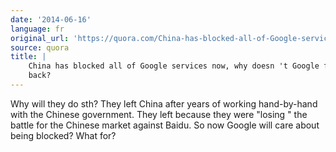 ```yaml
---
date: '2014-06-16'
language: fr
original_url: 'https://quora.com/China-has-blocked-all-of-Google-services-now-why-doesnt-Google-fight-back/answer/Clément-Renaud'
source: quora
title: |
    China has blocked all of Google services now, why doesn 't Google fight
    back?
---
```


Why will they do sth? They left China after years of working
hand-by-hand with the Chinese government. They left because they were
 "losing " the battle for the Chinese market against Baidu. So now
Google will care about being blocked? What for?
